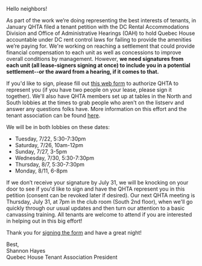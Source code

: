 Hello neighbors!

 
As part of the work we’re doing representing the best interests of tenants, in January QHTA filed a tenant petition with the DC Rental Accommodations Division and Office of Administrative Hearings (OAH) to hold Quebec House accountable under DC rent control laws for failing to provide the amenities we’re paying for. We're working on reaching a settlement that could provide financial compensation to each unit as well as concessions to improve overall conditions by management. However, **we need signatures from each unit (all lease-signers signing at once) to include you in a potential settlement--or the award from a hearing, if it comes to that.**


If you'd like to sign, please fill out [this web form](https://forms.gle/PmpsvXM5BoxfqXyD7) to authorize QHTA to represent you (if you have two people on your lease, please sign it together). We'll also have QHTA members set up at tables in the North and South lobbies at the times to grab people who aren't on the listserv and answer any questions folks have. More information on this effort and the tenant association can be found [here](https://docs.google.com/document/d/1ym3OQW58O6hMfJxn5pK19FYt9udOFwhJri4M3EJh60c/edit?usp=sharing).


We will be in both lobbies on these dates:
- Tuesday, 7/22, 5:30-7:30pm
- Saturday, 7/26, 10am-12pm
- Sunday, 7/27, 3-5pm
- Wednesday, 7/30, 5:30-7:30pm
- Thursday, 8/7, 5:30-7:30pm
- Monday, 8/11, 6-8pm
  
 
If we don’t receive your signature by July 31, we will be knocking on your door to see if you'd like to sign and have the QHTA represent you in this petition (consent can be revoked later if desired). Our next QHTA meeting is Thursday, July 31, at 7pm in the club room (South 2nd floor), when we'll go quickly through our usual updates and then turn our attention to a basic canvassing training. All tenants are welcome to attend if you are interested in helping out in this big effort! 
 
Thank you for [signing the form](https://forms.gle/PmpsvXM5BoxfqXyD7) and have a great night!
 
Best,  
Shannon Hayes  
Quebec House Tenant Association President
